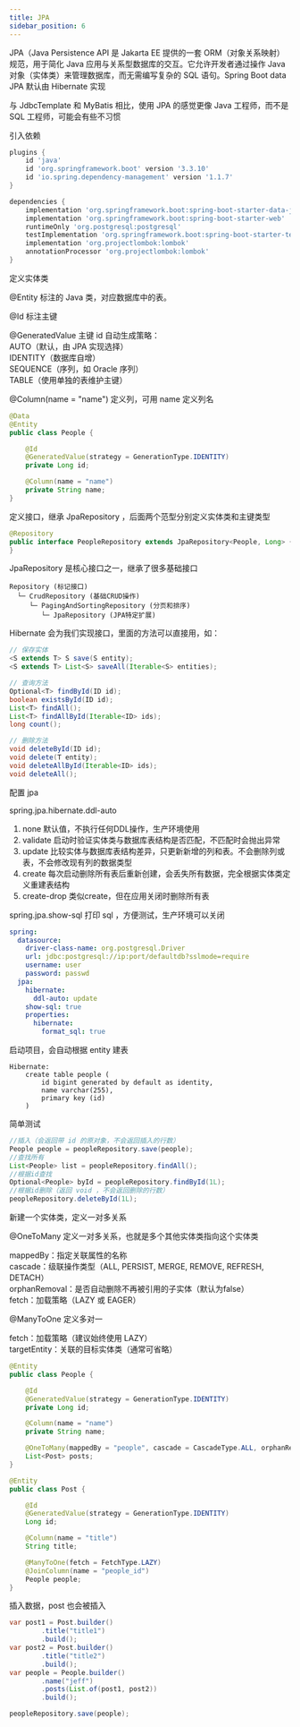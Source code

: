 ```yaml
---
title: JPA
sidebar_position: 6
---
```


JPA（Java Persistence API 是 Jakarta EE 提供的一套 ORM（对象关系映射）规范，用于简化 Java 应用与关系型数据库的交互。它允许开发者通过操作 Java 对象（实体类）来管理数据库，而无需编写复杂的 SQL 语句。Spring Boot data JPA 默认由 Hibernate 实现

与 JdbcTemplate 和 MyBatis 相比，使用 JPA 的感觉更像 Java 工程师，而不是 SQL 工程师，可能会有些不习惯


引入依赖

```gradle
plugins {
    id 'java'
    id 'org.springframework.boot' version '3.3.10'
    id 'io.spring.dependency-management' version '1.1.7'
}

dependencies {
    implementation 'org.springframework.boot:spring-boot-starter-data-jpa'
    implementation 'org.springframework.boot:spring-boot-starter-web'
    runtimeOnly 'org.postgresql:postgresql'
    testImplementation 'org.springframework.boot:spring-boot-starter-test'
    implementation 'org.projectlombok:lombok'
    annotationProcessor 'org.projectlombok:lombok'
}
```

定义实体类

@Entity 标注的 Java 类，对应数据库中的表。

@Id 标注主键

@GeneratedValue 主键 id 自动生成策略：  
AUTO（默认，由 JPA 实现选择）  
IDENTITY（数据库自增）  
SEQUENCE（序列，如 Oracle 序列）  
TABLE（使用单独的表维护主键）  

@Column(name = "name") 定义列，可用 name 定义列名

```java
@Data
@Entity
public class People {

    @Id
    @GeneratedValue(strategy = GenerationType.IDENTITY)
    private Long id;

    @Column(name = "name")
    private String name;
}
```

定义接口，继承 JpaRepository ，后面两个范型分别定义实体类和主键类型



```java
@Repository
public interface PeopleRepository extends JpaRepository<People, Long> {
}
```

JpaRepository 是核心接口之一，继承了很多基础接口

```
Repository (标记接口)
  └─ CrudRepository (基础CRUD操作)
     └─ PagingAndSortingRepository (分页和排序)
        └─ JpaRepository (JPA特定扩展)
```

Hibernate 会为我们实现接口，里面的方法可以直接用，如：

```java
// 保存实体
<S extends T> S save(S entity);          
<S extends T> List<S> saveAll(Iterable<S> entities);

// 查询方法
Optional<T> findById(ID id);             
boolean existsById(ID id);               
List<T> findAll();                       
List<T> findAllById(Iterable<ID> ids);   
long count();

// 删除方法
void deleteById(ID id);                  
void delete(T entity);                   
void deleteAllById(Iterable<ID> ids);    
void deleteAll();      
```

配置 jpa

spring.jpa.hibernate.ddl-auto

1. none 默认值，不执行任何DDL操作，生产环境使用
2. validate 启动时验证实体类与数据库表结构是否匹配，不匹配时会抛出异常
3. update 比较实体与数据库表结构差异，只更新新增的列和表。不会删除列或表，不会修改现有列的数据类型
4. create 每次启动删除所有表后重新创建，会丢失所有数据，完全根据实体类定义重建表结构
5. create-drop 类似create，但在应用关闭时删除所有表

spring.jpa.show-sql 打印 sql ，方便测试，生产环境可以关闭

```yaml
spring:
  datasource:
    driver-class-name: org.postgresql.Driver
    url: jdbc:postgresql://ip:port/defaultdb?sslmode=require
    username: user
    password: passwd
  jpa:
    hibernate:
      ddl-auto: update
    show-sql: true
    properties:
      hibernate:
        format_sql: true
```

启动项目，会自动根据 entity 建表

```
Hibernate: 
    create table people (
        id bigint generated by default as identity,
        name varchar(255),
        primary key (id)
    )
```


简单测试

```java
//插入（会返回带 id 的原对象，不会返回插入的行数）
People people = peopleRepository.save(people);
//查找所有
List<People> list = peopleRepository.findAll();
//根据id查找
Optional<People> byId = peopleRepository.findById(1L);
//根据id删除（返回 void ，不会返回删除的行数）
peopleRepository.deleteById(1L);

```

新建一个实体类，定义一对多关系

@OneToMany 定义一对多关系，也就是多个其他实体类指向这个实体类

mappedBy：指定关联属性的名称  
cascade：级联操作类型（ALL, PERSIST, MERGE, REMOVE, REFRESH, DETACH）  
orphanRemoval：是否自动删除不再被引用的子实体（默认为false）  
fetch：加载策略（LAZY 或 EAGER）  

@ManyToOne 定义多对一 

fetch：加载策略（建议始终使用 LAZY）  
targetEntity：关联的目标实体类（通常可省略）

```java
@Entity
public class People {

    @Id
    @GeneratedValue(strategy = GenerationType.IDENTITY)
    private Long id;

    @Column(name = "name")
    private String name;

    @OneToMany(mappedBy = "people", cascade = CascadeType.ALL, orphanRemoval = true)
    List<Post> posts;
}

@Entity
public class Post {

    @Id
    @GeneratedValue(strategy = GenerationType.IDENTITY)
    Long id;

    @Column(name = "title")
    String title;

    @ManyToOne(fetch = FetchType.LAZY)
    @JoinColumn(name = "people_id")
    People people;
}

```

插入数据，post 也会被插入

```java
var post1 = Post.builder()
        .title("title1")
        .build();
var post2 = Post.builder()
        .title("title2")
        .build();
var people = People.builder()
        .name("jeff")
        .posts(List.of(post1, post2))
        .build();

peopleRepository.save(people);
```

